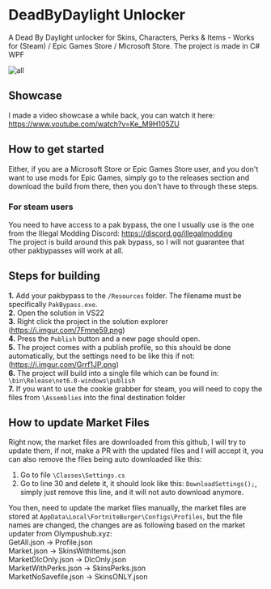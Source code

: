 # DeadByDaylight Unlocker
A Dead By Daylight unlocker for Skins, Characters, Perks &amp; Items - Works for (Steam) / Epic Games Store / Microsoft Store.
The project is made in C# WPF

![all](https://github.com/OssieFromDK/DeadByDaylight-Unlocker/assets/50819244/e1bf88ae-9634-4b3d-a788-c52c92628206)

## Showcase
I made a video showcase a while back, you can watch it here: https://www.youtube.com/watch?v=Ke_M9H105ZU

## How to get started
Either, if you are a Microsoft Store or Epic Games Store user, and you don't want to use mods for Epic Games, simply go to the releases section and download the build from there, then you don't have to through these steps.

### For steam users
You need to have access to a pak bypass, the one I usually use is the one from the Illegal Modding Discord: https://discord.gg/illegalmodding <br>
The project is build around this pak bypass, so I will not guarantee that other pakbypasses will work at all.

## Steps for building
**1.** Add your pakbypass to the `/Resources` folder. The filename must be specifically `PakBypass.exe`. <br>
**2.** Open the solution in VS22 <br>
**3.** Right click the project in the solution explorer (https://i.imgur.com/7Fmne59.png) <br>
**4.** Press the `Publish` button and a new page should open. <br>
**5.** The project comes with a publish profile, so this should be done automatically, but the settings need to be like this if not: (https://i.imgur.com/Grrf1JP.png) <br>
**6.** The project will build into a single file which can be found in: `\bin\Release\net6.0-windows\publish` <br>
**7.** If you want to use the cookie grabber for steam, you will need to copy the files from `\Assemblies` into the final destination folder


## How to update Market Files
Right now, the market files are downloaded from this github, I will try to update them, if not, make a PR with the updated files and I will accept it, you can also remove the files being auto downloaded like this: <br>
1. Go to file `\Classes\Settings.cs`
2. Go to line 30 and delete it, it should look like this: `DownloadSettings();`, simply just remove this line, and it will not auto download anymore.

You then, need to update the market files manually, the market files are stored at `AppData\Local\FortniteBurger\Configs\Profiles`, but the file names are changed, the changes are as following based on the market updater from Olympushub.xyz: <br>
GetAll.json -> Profile.json <br>
Market.json -> SkinsWithItems.json <br>
MarketDlcOnly.json -> DlcOnly.json <br>
MarketWithPerks.json -> SkinsPerks.json <br>
MarketNoSavefile.json -> SkinsONLY.json <br>
